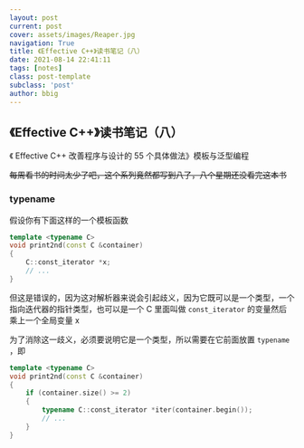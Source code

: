 ```yaml
---
layout: post
current: post
cover: assets/images/Reaper.jpg
navigation: True
title: 《Effective C++》读书笔记（八）
date: 2021-08-14 22:41:11
tags: [notes]
class: post-template
subclass: 'post'
author: bbig
---
```


##  《Effective C++》读书笔记（八）

《 Effective C++ 改善程序与设计的 55 个具体做法》模板与泛型编程

~~每周看书的时间太少了吧，这个系列竟然都写到八了，八个星期还没看完这本书~~



### typename

假设你有下面这样的一个模板函数

``` c++
template <typename C>
void print2nd(const C &container)
{
    C::const_iterator *x;
    // ...
}
```

但这是错误的，因为这对解析器来说会引起歧义，因为它既可以是一个类型，一个指向迭代器的指针类型，也可以是一个 C 里面叫做 `const_iterator` 的变量然后乘上一个全局变量 x

为了消除这一歧义，必须要说明它是一个类型，所以需要在它前面放置 `typename` ，即

``` c++
template <typename C>
void print2nd(const C &container)
{
    if (container.size() >= 2)
    {
        typename C::const_iterator *iter(container.begin());
        // ...
    }
}
```

